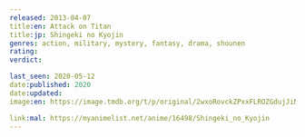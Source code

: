 ```yaml
---
released: 2013-04-07
title:en: Attack on Titan
title:jp: Shingeki no Kyojin
genres: action, military, mystery, fantasy, drama, shounen
rating:
verdict:

last_seen: 2020-05-12
date:published: 2020
date:updated:
image:en: https://image.tmdb.org/t/p/original/2wxoRovckZPxxFLROZGdujJiNcC.jpg

link:mal: https://myanimelist.net/anime/16498/Shingeki_no_Kyojin
---
```


